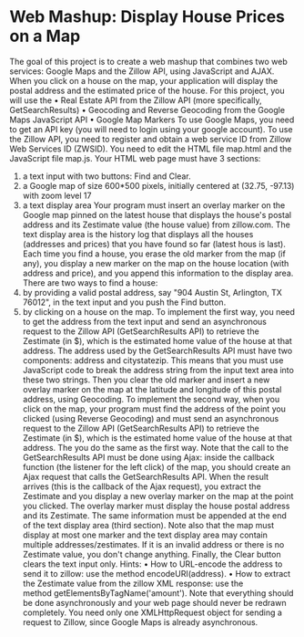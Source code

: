 # Web Mashup: Display House Prices on a Map
The goal of this project is to create a web mashup that combines two web services: Google Maps and the Zillow API, using JavaScript and AJAX. When you click on a house on the map, your application will display the postal address and the estimated price of the house.
For this project, you will use the
•	Real Estate API from the Zillow API (more specifically, GetSearchResults)
•	Geocoding and Reverse Geocoding from the Google Maps JavaScript API
•	Google Map Markers
To use Google Maps, you need to get an API key (you will need to login using your google account). To use the Zillow API, you need to register and obtain a web service ID from Zillow Web Services ID (ZWSID). 
You need to edit the HTML file map.html and the JavaScript file map.js. Your HTML web page must have 3 sections:
1.	a text input with two buttons: Find and Clear.
2.	a Google map of size 600*500 pixels, initially centered at (32.75, -97.13) with zoom level 17
3.	a text display area
Your program must insert an overlay marker on the Google map pinned on the latest house that displays the house's postal address and its Zestimate value (the house value) from zillow.com. The text display area is the history log that displays all the houses (addresses and prices) that you have found so far (latest hous is last). Each time you find a house, you erase the old marker from the map (if any), you display a new marker on the map on the house location (with address and price), and you append this information to the display area. There are two ways to find a house:
1.	by providing a valid postal address, say "904 Austin St, Arlington, TX 76012", in the text input and you push the Find button.
2.	by clicking on a house on the map.
To implement the first way, you need to get the address from the text input and send an asynchronous request to the Zillow API (GetSearchResults API) to retrieve the Zestimate (in $), which is the estimated home value of the house at that address. The address used by the GetSearchResults API must have two components: address and citystatezip. This means that you must use JavaScript code to break the address string from the input text area into these two strings. Then you clear the old marker and insert a new overlay marker on the map at the latitude and longitude of this postal address, using Geocoding. To implement the second way, when you click on the map, your program must find the address of the point you clicked (using Reverse Geocoding) and must send an asynchronous request to the Zillow API (GetSearchResults API) to retrieve the Zestimate (in $), which is the estimated home value of the house at that address. The you do the same as the first way.
Note that the call to the GetSearchResults API must be done using Ajax: inside the callback function (the listener for the left click) of the map, you should create an Ajax request that calls the GetSearchResults API. When the result arrives (this is the callback of the Ajax request), you extract the Zestimate and you display a new overlay marker on the map at the point you clicked. The overlay marker must display the house postal address and its Zestimate. The same information must be appended at the end of the text display area (third section). Note also that the map must display at most one marker and the text display area may contain multiple addresses/zestimates. If it is an invalid address or there is no Zestimate value, you don't change anything. Finally, the Clear button clears the text input only.
Hints:
•	How to URL-encode the address to send it to zillow: use the method encodeURI(address).
•	How to extract the Zestimate value from the zillow XML response: use the method getElementsByTagName('amount').
Note that everything should be done asynchronously and your web page should never be redrawn completely. You need only one XMLHttpRequest object for sending a request to Zillow, since Google Maps is already asynchronous.
